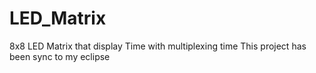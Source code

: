 # LED_Matrix
8x8 LED Matrix that display Time with multiplexing time 
This project has been sync to my eclipse